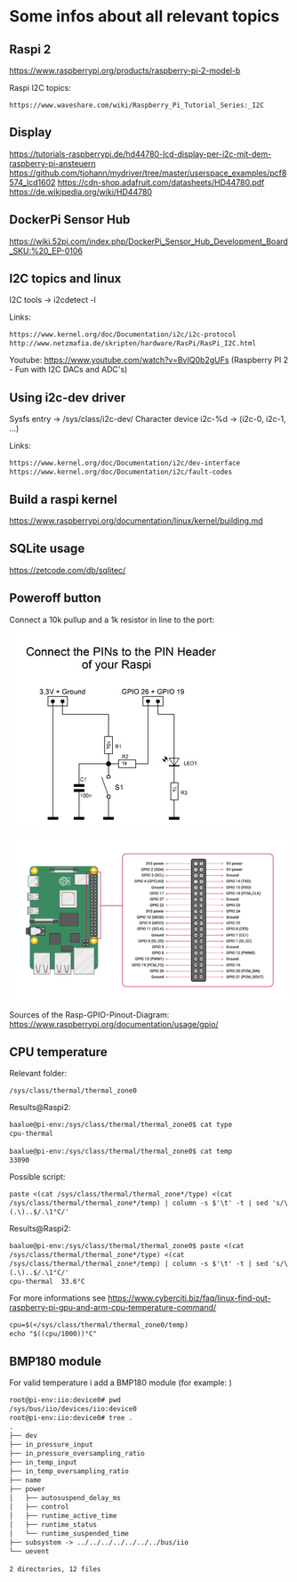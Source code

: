 Some infos about all relevant topics
====================================


Raspi 2
-------

https://www.raspberrypi.org/products/raspberry-pi-2-model-b

Raspi I2C topics:

	https://www.waveshare.com/wiki/Raspberry_Pi_Tutorial_Series:_I2C


Display
-------

https://tutorials-raspberrypi.de/hd44780-lcd-display-per-i2c-mit-dem-raspberry-pi-ansteuern
https://github.com/tjohann/mydriver/tree/master/userspace_examples/pcf8574_lcd1602
https://cdn-shop.adafruit.com/datasheets/HD44780.pdf
https://de.wikipedia.org/wiki/HD44780



DockerPi Sensor Hub
-------------------

https://wiki.52pi.com/index.php/DockerPi_Sensor_Hub_Development_Board_SKU:%20_EP-0106


I2C topics and linux
--------------------

I2C tools -> i2cdetect -l

Links:

	https://www.kernel.org/doc/Documentation/i2c/i2c-protocol
	http://www.netzmafia.de/skripten/hardware/RasPi/RasPi_I2C.html

Youtube:
	https://www.youtube.com/watch?v=BvIQ0b2gUFs  (Raspberry PI 2 - Fun with I2C DACs and ADC's)


Using i2c-dev driver
--------------------

Sysfs entry -> /sys/class/i2c-dev/
Character device i2c-%d -> (i2c-0, i2c-1, ...)

Links:

	https://www.kernel.org/doc/Documentation/i2c/dev-interface
	https://www.kernel.org/doc/Documentation/i2c/fault-codes


Build a raspi kernel
--------------------

https://www.raspberrypi.org/documentation/linux/kernel/building.md


SQLite usage
------------

https://zetcode.com/db/sqlitec/


Poweroff button
---------------


Connect a 10k pullup and a 1k resistor in line to the port:

![Alt text](../pics/connect_poweroff_button.png?raw=true "schematic poweroff button")

![Alt text](../pics/GPIO-Pinout-Diagram.png?raw=true "GPIO pinout")

Sources of the Rasp-GPIO-Pinout-Diagram: https://www.raspberrypi.org/documentation/usage/gpio/


CPU temperature
---------------

Relevant folder:

	/sys/class/thermal/thermal_zone0

Results@Raspi2:

	baalue@pi-env:/sys/class/thermal/thermal_zone0$ cat type
	cpu-thermal

	baalue@pi-env:/sys/class/thermal/thermal_zone0$ cat temp
	33090

Possible script:

	paste <(cat /sys/class/thermal/thermal_zone*/type) <(cat /sys/class/thermal/thermal_zone*/temp) | column -s $'\t' -t | sed 's/\(.\)..$/.\1°C/'

Results@Raspi2:

	baalue@pi-env:/sys/class/thermal/thermal_zone0$ paste <(cat /sys/class/thermal/thermal_zone*/type) <(cat /sys/class/thermal/thermal_zone*/temp) | column -s $'\t' -t | sed 's/\(.\)..$/.\1°C/'
	cpu-thermal  33.6°C


For more informations see https://www.cyberciti.biz/faq/linux-find-out-raspberry-pi-gpu-and-arm-cpu-temperature-command/

	cpu=$(</sys/class/thermal/thermal_zone0/temp)
	echo "$((cpu/1000))°C"


BMP180 module
-------------

For valid temperature i add a BMP180 module (for example: )

	root@pi-env:iio:device0# pwd
	/sys/bus/iio/devices/iio:device0
	root@pi-env:iio:device0# tree .
	.
	├── dev
	├── in_pressure_input
	├── in_pressure_oversampling_ratio
	├── in_temp_input
	├── in_temp_oversampling_ratio
	├── name
	├── power
	│   ├── autosuspend_delay_ms
	│   ├── control
	│   ├── runtime_active_time
	│   ├── runtime_status
	│   └── runtime_suspended_time
	├── subsystem -> ../../../../../../../bus/iio
	└── uevent

	2 directories, 12 files
